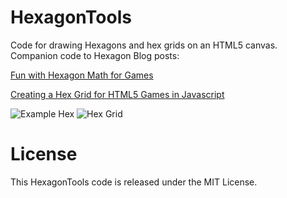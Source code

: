 HexagonTools
============

Code for drawing Hexagons and hex grids on an HTML5 canvas. Companion code to Hexagon Blog posts:

[Fun with Hexagon Math for Games](http://www.mattpalmerlee.com/2012/04/05/fun-with-hexagon-math-for-games/)

[Creating a Hex Grid for HTML5 Games in Javascript](http://www.mattpalmerlee.com/2012/04/10/creating-a-hex-grid-for-html5-games-in-javascript/)


![Example Hex](https://github.com/mpalmerlee/HexagonTools/blob/master/examplehex.png?raw=true)
![Hex Grid](https://github.com/mpalmerlee/HexagonTools/blob/master/HexGrid.png?raw=true)

License
=======
This HexagonTools code is released under the MIT License.